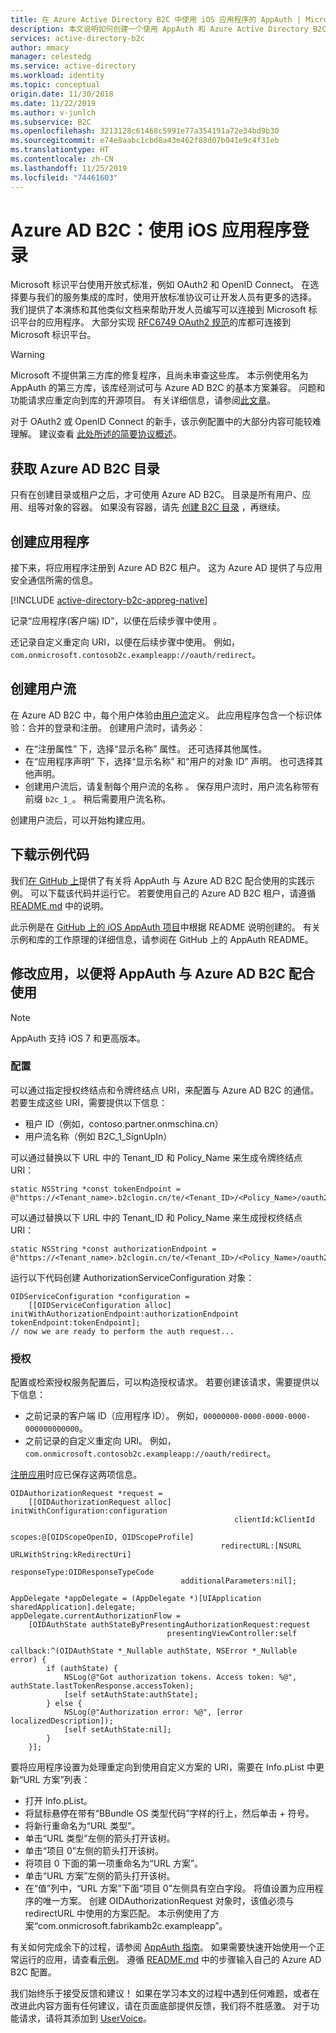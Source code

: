 ```yaml
---
title: 在 Azure Active Directory B2C 中使用 iOS 应用程序的 AppAuth | Microsoft Docs
description: 本文说明如何创建一个使用 AppAuth 和 Azure Active Directory B2C 来管理用户标识以及对用户进行身份验证的 iOS 应用。
services: active-directory-b2c
author: mmacy
manager: celestedg
ms.service: active-directory
ms.workload: identity
ms.topic: conceptual
origin.date: 11/30/2018
ms.date: 11/22/2019
ms.author: v-junlch
ms.subservice: B2C
ms.openlocfilehash: 3213128c61468c5991e77a354191a72e34bd9b30
ms.sourcegitcommit: e74e8aabc1cbd8a43e462f88d07b041e9c4f31eb
ms.translationtype: HT
ms.contentlocale: zh-CN
ms.lasthandoff: 11/25/2019
ms.locfileid: "74461603"
---
```

# <a name="azure-ad-b2c-sign-in-using-an-ios-application"></a>Azure AD B2C：使用 iOS 应用程序登录

Microsoft 标识平台使用开放式标准，例如 OAuth2 和 OpenID Connect。 在选择要与我们的服务集成的库时，使用开放标准协议可让开发人员有更多的选择。 我们提供了本演练和其他类似文档来帮助开发人员编写可以连接到 Microsoft 标识平台的应用程序。 大部分实现 [RFC6749 OAuth2 规范](https://tools.ietf.org/html/rfc6749)的库都可连接到 Microsoft 标识平台。

> [!WARNING]
> Microsoft 不提供第三方库的修复程序，且尚未审查这些库。 本示例使用名为 AppAuth 的第三方库，该库经测试可与 Azure AD B2C 的基本方案兼容。 问题和功能请求应重定向到库的开源项目。 有关详细信息，请参阅[此文章](/active-directory/develop/reference-v2-libraries)。
>
>

对于 OAuth2 或 OpenID Connect 的新手，该示例配置中的大部分内容可能较难理解。 建议查看 [此处所述的简要协议概述](active-directory-b2c-reference-protocols.md)。

## <a name="get-an-azure-ad-b2c-directory"></a>获取 Azure AD B2C 目录
只有在创建目录或租户之后，才可使用 Azure AD B2C。 目录是所有用户、应用、组等对象的容器。 如果没有容器，请先 [创建 B2C 目录](tutorial-create-tenant.md) ，再继续。

## <a name="create-an-application"></a>创建应用程序

接下来，将应用程序注册到 Azure AD B2C 租户。 这为 Azure AD 提供了与应用安全通信所需的信息。

[!INCLUDE [active-directory-b2c-appreg-native](../../includes/active-directory-b2c-appreg-native.md)]

记录“应用程序(客户端) ID”，以便在后续步骤中使用  。

还记录自定义重定向 URI，以便在后续步骤中使用。 例如，`com.onmicrosoft.contosob2c.exampleapp://oauth/redirect`。

## <a name="create-your-user-flows"></a>创建用户流
在 Azure AD B2C 中，每个用户体验由[用户流](active-directory-b2c-reference-policies.md)定义。 此应用程序包含一个标识体验：合并的登录和注册。 创建用户流时，请务必：

* 在“注册属性”  下，选择“显示名称”  属性。  还可选择其他属性。
* 在“应用程序声明”  下，选择“显示名称”  和“用户的对象 ID”  声明。 也可选择其他声明。
* 创建用户流后，请复制每个用户流的名称  。 保存用户流时，用户流名称带有前缀 `b2c_1_`。  稍后需要用户流名称。

创建用户流后，可以开始构建应用。

## <a name="download-the-sample-code"></a>下载示例代码
我们[在 GitHub 上](https://github.com/Azure-Samples/active-directory-ios-native-appauth-b2c)提供了有关将 AppAuth 与 Azure AD B2C 配合使用的实践示例。 可以下载该代码并运行它。 若要使用自己的 Azure AD B2C 租户，请遵循 [README.md](https://github.com/Azure-Samples/active-directory-ios-native-appauth-b2c/blob/master/README.md) 中的说明。

此示例是在 [GitHub 上的 iOS AppAuth 项目](https://github.com/openid/AppAuth-iOS)中根据 README 说明创建的。 有关示例和库的工作原理的详细信息，请参阅在 GitHub 上的 AppAuth README。

## <a name="modifying-your-app-to-use-azure-ad-b2c-with-appauth"></a>修改应用，以便将 AppAuth 与 Azure AD B2C 配合使用

> [!NOTE]
> AppAuth 支持 iOS 7 和更高版本。  
>

### <a name="configuration"></a>配置

可以通过指定授权终结点和令牌终结点 URI，来配置与 Azure AD B2C 的通信。  若要生成这些 URI，需要提供以下信息：
* 租户 ID（例如，contoso.partner.onmschina.cn）
* 用户流名称（例如 B2C\_1\_SignUpIn）

可以通过替换以下 URL 中的 Tenant\_ID 和 Policy\_Name 来生成令牌终结点 URI：

```objc
static NSString *const tokenEndpoint = @"https://<Tenant_name>.b2clogin.cn/te/<Tenant_ID>/<Policy_Name>/oauth2/v2.0/token";
```

可以通过替换以下 URL 中的 Tenant\_ID 和 Policy\_Name 来生成授权终结点 URI：

```objc
static NSString *const authorizationEndpoint = @"https://<Tenant_name>.b2clogin.cn/te/<Tenant_ID>/<Policy_Name>/oauth2/v2.0/authorize";
```

运行以下代码创建 AuthorizationServiceConfiguration 对象：

```objc
OIDServiceConfiguration *configuration =
    [[OIDServiceConfiguration alloc] initWithAuthorizationEndpoint:authorizationEndpoint tokenEndpoint:tokenEndpoint];
// now we are ready to perform the auth request...
```

### <a name="authorizing"></a>授权

配置或检索授权服务配置后，可以构造授权请求。 若要创建该请求，需要提供以下信息：

* 之前记录的客户端 ID（应用程序 ID）。 例如，`00000000-0000-0000-0000-000000000000`。
* 之前记录的自定义重定向 URI。 例如，`com.onmicrosoft.contosob2c.exampleapp://oauth/redirect`。

[注册应用](#create-an-application)时应已保存这两项信息。

```objc
OIDAuthorizationRequest *request =
    [[OIDAuthorizationRequest alloc] initWithConfiguration:configuration
                                                  clientId:kClientId
                                                    scopes:@[OIDScopeOpenID, OIDScopeProfile]
                                               redirectURL:[NSURL URLWithString:kRedirectUri]
                                              responseType:OIDResponseTypeCode
                                      additionalParameters:nil];

AppDelegate *appDelegate = (AppDelegate *)[UIApplication sharedApplication].delegate;
appDelegate.currentAuthorizationFlow =
    [OIDAuthState authStateByPresentingAuthorizationRequest:request
                                   presentingViewController:self
                                                   callback:^(OIDAuthState *_Nullable authState, NSError *_Nullable error) {
        if (authState) {
            NSLog(@"Got authorization tokens. Access token: %@", authState.lastTokenResponse.accessToken);
            [self setAuthState:authState];
        } else {
            NSLog(@"Authorization error: %@", [error localizedDescription]);
            [self setAuthState:nil];
        }
    }];
```

要将应用程序设置为处理重定向到使用自定义方案的 URI，需要在 Info.pList 中更新“URL 方案”列表：
* 打开 Info.pList。
* 将鼠标悬停在带有“BBundle OS 类型代码”字样的行上，然后单击 \+ 符号。
* 将新行重命名为“URL 类型”。
* 单击“URL 类型”左侧的箭头打开该树。
* 单击“项目 0”左侧的箭头打开该树。
* 将项目 0 下面的第一项重命名为“URL 方案”。
* 单击“URL 方案”左侧的箭头打开该树。
* 在“值”列中，“URL 方案”下面“项目 0”左侧具有空白字段。  将值设置为应用程序的唯一方案。  创建 OIDAuthorizationRequest 对象时，该值必须与 redirectURL 中使用的方案匹配。  本示例使用了方案“com.onmicrosoft.fabrikamb2c.exampleapp”。

有关如何完成余下的过程，请参阅 [AppAuth 指南](https://openid.github.io/AppAuth-iOS/)。 如果需要快速开始使用一个正常运行的应用，请查看[示例](https://github.com/Azure-Samples/active-directory-ios-native-appauth-b2c)。 遵循 [README.md](https://github.com/Azure-Samples/active-directory-ios-native-appauth-b2c/blob/master/README.md) 中的步骤输入自己的 Azure AD B2C 配置。

我们始终乐于接受反馈和建议！ 如果在学习本文的过程中遇到任何难题，或者在改进此内容方面有任何建议，请在页面底部提供反馈，我们将不胜感激。 对于功能请求，请将其添加到 [UserVoice](https://feedback.azure.com/forums/169401-azure-active-directory/category/160596-b2c)。

<!-- Update_Description: wording update -->